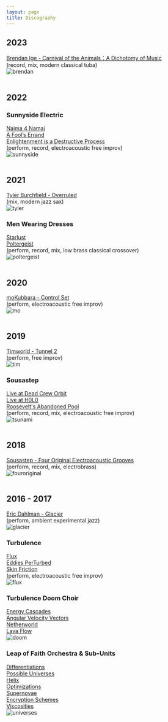 ```yaml
---
layout: page
title: Discography
---
```


## 2023

[Brendan Ige - Carnival of the Animals：A Dichotomy of Music](https://brendanige.bandcamp.com/album/carnival-of-the-animals-a-dichotomy-of-music  "This is a tooltip :)") <br/>
(record, mix, modern classical tuba) <br/>
![brendan](../images/brendan.jpg "This is a tooltip :)") <br/>
<br/>

## 2022

### Sunnyside Electric
[Naima 4 Namai](https://ditto.fm/naima-4-namai) <br/>
[A Fool’s Errand](https://ditto.fm/a-fools-errand) <br/>
[Enlightenment is a Destructive Process](https://open.spotify.com/album/3sYyBgozcyI2xNp4Xr1dPf) <br/>
(perform, record, electroacoustic free improv) <br/>
![sunnyside](../images/sunnyside.jpg)<br/>
<br/>

## 2021

[Tyler Burchfield - Overruled](https://tylerburchfield.bandcamp.com/album/overruled) <br/>
(mix, modern jazz sax) <br/>
![tyler](../images/tyler.jpg)<br/>


### Men Wearing Dresses
[Starlust](https://menwearingdresses.bandcamp.com/album/starlust) <br/>
[Poltergeist](https://menwearingdresses.bandcamp.com/album/poltergeist) <br/>
(perform, record, mix, low brass classical crossover) <br/>
![poltergeist](../images/poltergeist.jpg)<br/>
<br/>

## 2020

[moKubbara - Control Set](https://mokubbara.bandcamp.com/album/control-set) <br/>
(perform, electroacoustic free improv) <br/>
![mo](../images/mo.jpg)<br/>
<br/>

## 2019

[Timworld - Tunnel 2](https://timmungenast.bandcamp.com/album/tunnel-2) <br/>
(perform, free improv) <br/>
![tim](../images/tim.jpg)

### Sousastep

[Live at Dead Crew Orbit](https://sousastep.bandcamp.com/track/sousastep-live-at-the-dead-crew-orbit-showcase-august-10th-2019) <br/>
[Live at H0L0](https://soundcloud.com/sousastep/live-at-h0l0-march-26-2019) <br/>
[Roosevelt's Abandoned Pool](https://sousastep.bandcamp.com/track/roosevelts-abandoned-pool) <br/>
(perform, record, mix, electroacoustic free improv) <br/>
![tsunami](../images/tsunami.jpg)<br/>
<br/>

## 2018

[Sousastep - Four Original Electroacoustic Grooves](https://www.youtube.com/watch?v=IM13AfESTbk) <br/>
(perform, record, mix, electrobrass) <br/>
![fouroriginal](../images/fouroriginal.jpg)<br/>
<br/>

## 2016 - 2017

[Eric Dahlman - Glacier](https://ericdahlman1.bandcamp.com/album/glacier) <br/>
(perform, ambient experimental jazz) <br/>
![glacier](../images/glacier.jpg)

### Turbulence
[Flux](http://www.evilclown.rocks/t-flux.html) <br/>
[Eddies PerTurbed](http://www.evilclown.rocks/t-eddies-perturbed.html) <br/>
[Skin Friction](http://www.giantevilclown.com/t---skin-friction.html) <br/>
(perform, electroacoustic free improv) <br/>
![flux](../images/flux.jpg)

### Turbulence Doom Choir
[Energy Cascades](http://www.evilclown.rocks/t-energy-cascades.html) <br/>
[Angular Velocity Vectors](http://www.evilclown.rocks/t-angular-velocity-vectors.html) <br/>
[Netherworld](http://www.evilclown.rocks/t-netherworld.html) <br/>
[Lava Flow](http://www.giantevilclown.com/t---lava-flow.html) <br/>
![doom](../images/doom.jpg)

### Leap of Faith Orchestra & Sub-Units
[Differentiations](http://www.evilclown.rocks/lofo-differentiations.html) <br/>
[Possible Universes](http://www.evilclown.rocks/lofo-possible-universes.html) <br/>
[Helix](http://www.evilclown.rocks/lofo-helix.html) <br/>
[Optimizations](http://www.evilclown.rocks/lof-optimizations.html) <br/>
[Supernovae](http://www.evilclown.rocks/lofo-supernovae.html) <br/>
[Encryption Schemes](http://www.giantevilclown.com/t---encryption-schemes.html) <br/>
[Viscosities](http://www.giantevilclown.com/lof-viscosities.html) <br/>
![universes](../images/universes.jpg)

